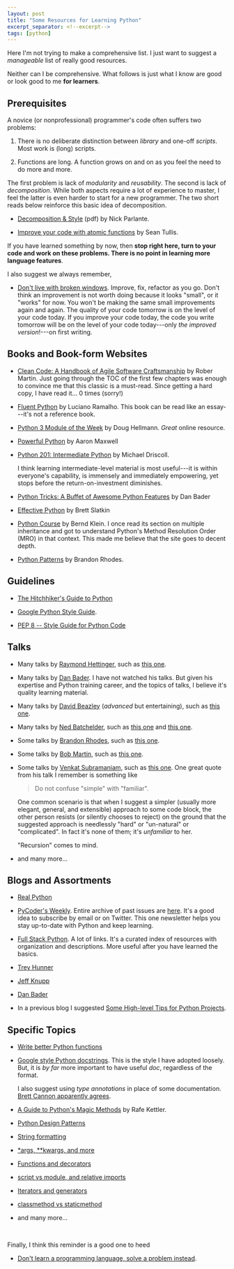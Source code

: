 ```yaml
---
layout: post
title: "Some Resources for Learning Python"
excerpt_separator: <!--excerpt-->
tags: [python]
---
```


Here I'm not trying to make a comprehensive list.
I just want to suggest a *manageable* list of really good resources.
<!--excerpt-->

Neither can I be comprehensive. 
What follows is just what I know are good or look good to me **for learners**.


## Prerequisites

A novice (or nonprofessional) programmer's code often suffers two problems:

1. There is no deliberate distinction between *library* and one-off *scripts*. Most work is (long) scripts.

2. Functions are long. A function grows on and on as you feel the need to do more and more.

The first problem is lack of *modularity* and *reusability*. The second is lack of *decomposition*.
While both aspects require a lot of experience to master,
I feel the latter is even harder to start for a new programmer.
The two short reads below reinforce this basic idea of decomposition.

- [Decomposition & Style](https://cs.stanford.edu/people/nick/compdocs/Decomposition_and_Style.pdf) (pdf)
  by Nick Parlante.

- [Improve your code with atomic functions](https://www.codementor.io/seantullis/improve-your-code-with-atomic-functions-r6dt43fy7)
  by Sean Tullis.

If you have learned something by now, then **stop right here, turn to your code and work on these problems. There is no point in learning more language features**.

I also suggest we always remember,

- [Don't live with broken windows](https://www.artima.com/intv/fixit2.html).
  Improve, fix, refactor as you go.
  Don't think an improvement is not worth doing because it looks "small", or it "works" for now.
  You won't be making the same small improvements again and again.
  The quality of your code tomorrow is on the level of your code today.
  If you improve your code today, the code you write tomorrow will be on the level of your code today---only *the improved version*!---on first writing.


## Books and Book-form Websites

- [Clean Code: A Handbook of Agile Software Craftsmanship](https://www.amazon.com/Clean-Code-Handbook-Software-Craftsmanship/dp/0132350882/ref=sr_1_2?keywords=clean+code&qid=1550970855&s=books&sr=1-2)
  by Rober Martin.
  Just going through the TOC of the first few chapters was enough to convince me that this classic is a must-read.
  Since getting a hard copy, I have read it... 0 times (sorry!)

- [Fluent Python](https://www.amazon.com/Fluent-Python-Concise-Effective-Programming/dp/1491946008/ref=pd_bxgy_14_img_2/139-2313814-4715406?_encoding=UTF8&pd_rd_i=1491946008&pd_rd_r=b326f27a-37d0-11e9-bebf-15ead0be056d&pd_rd_w=ziIQ5&pd_rd_wg=1W2O5&pf_rd_p=6725dbd6-9917-451d-beba-16af7874e407&pf_rd_r=YRYNS3KGYG3AG1QJCD1E&psc=1&refRID=YRYNS3KGYG3AG1QJCD1E)
  by Luciano Ramalho. This book can be read like an essay---it's not a reference book.

- [Python 3 Module of the Week](https://pymotw.com/3/)
  by Doug Hellmann. *Great* online resource.

- [Powerful Python](https://www.amazon.com/d/0692878971)
  by Aaron Maxwell

- [Python 201: Intermediate Python](https://www.blog.pythonlibrary.org/buy-the-book/python-201-intermediate-python/)
  by Michael Driscoll.

  I think learning intermediate-level material is most useful---it is within everyone's capability, is immensely and immediately empowering, yet stops before the return-on-investment diminishes.

- [Python Tricks: A Buffet of Awesome Python Features](https://www.amazon.com/Python-Tricks-Buffet-Awesome-Features/dp/1775093301/ref=sr_1_1?keywords=python+tricks&qid=1550970116&s=gateway&sr=8-1)
  by Dan Bader

- [Effective Python](https://www.amazon.com/Effective-Python-Specific-Software-Development/dp/0134034287/ref=pd_bxgy_14_img_3/139-2313814-4715406?_encoding=UTF8&pd_rd_i=0134034287&pd_rd_r=cc0e5595-37cf-11e9-9f14-0518718f1dc0&pd_rd_w=akYTF&pd_rd_wg=A9hOO&pf_rd_p=6725dbd6-9917-451d-beba-16af7874e407&pf_rd_r=GHB0PYNPWGEZ2HTKJRAN&psc=1&refRID=GHB0PYNPWGEZ2HTKJRAN)
  by Brett Slatkin

- [Python Course](https://www.python-course.eu)
  by Bernd Klein. I once read its section on multiple inheritance and got to understand Python's Method Resolution Order (MRO) in that context. This made me believe that the site goes to decent depth.

- [Python Patterns](https://python-patterns.guide)
  by Brandon Rhodes.



## Guidelines

- [The Hitchhiker's Guide to Python](https://docs.python-guide.org)

- [Google Python Style Guide](https://google.github.io/styleguide/pyguide.html).

- [PEP 8 -- Style Guide for Python Code](https://www.python.org/dev/peps/pep-0008/)



## Talks

- Many talks by [Raymond Hettinger](https://www.youtube.com/results?search_query=raymond+hettinger+python),
  such as [this one](https://www.youtube.com/watch?v=OSGv2VnC0go).

- Many talks by [Dan Bader](https://dbader.org/python-videos/). I have not watched his talks. But given his expertise and Python training career, and the topics of talks, I believe it's quality learning material.

- Many talks by [David Beazley](https://www.youtube.com/results?search_query=david+beazley+python)
  (*advanced* but entertaining), such as [this one](https://www.youtube.com/watch?v=lyDLAutA88s).

- Many talks by [Ned Batchelder](https://www.youtube.com/results?search_query=ned+batchelder+python),
  such as [this one](https://www.youtube.com/watch?v=EnSu9hHGq5o)
  and [this one](https://www.youtube.com/watch?v=FxSsnHeWQBY).

- Some talks by [Brandon Rhodes](https://www.youtube.com/results?search_query=brandon+rhodes+python),
  such as [this one](https://www.youtube.com/watch?v=DJtef410XaM).

- Some talks by [Bob Martin](https://www.youtube.com/results?search_query=uncle+bob+martin+programming),
  such as [this one](https://www.youtube.com/watch?v=TMuno5RZNeE).

- Some talks by [Venkat Subramaniam](https://www.youtube.com/results?search_query=Venkat+Subramaniam),
  such as [this one](https://www.youtube.com/watch?v=llGgO74uXMI).
  One great quote from his talk I remember is something like 

  > Do not confuse "simple" with "familiar".

  One common scenario is that when I suggest a simpler (usually more elegant, general, and extensible) approach to some code block, the other person resists (or silently chooses to reject) on the ground that the suggested approach is needlessly "hard" or "un-natural" or "complicated". In fact it's none of them; it's *unfamiliar* to her.

  "Recursion" comes to mind.

- and many more...



## Blogs and Assortments

- [Real Python](https://realpython.com)

- [PyCoder's Weekly](https://pycoders.com).
  Entire archive of past issues are [here](https://pycoders.com/issues).
  It's a good idea to subscribe by email or on Twitter.
  This one newsletter helps you stay up-to-date with Python and keep learning.

- [Full Stack Python](https://www.fullstackpython.com/table-of-contents.html).
  A lot of links. It's a curated index of resources with organization and descriptions.
  More useful after you have learned the basics.

- [Trey Hunner](https://treyhunner.com/blog/archives/)

- [Jeff Knupp](https://jeffknupp.com/blog/archives/)

- [Dan Bader](https://dbader.org/blog/)

- In a previous blog I suggested [Some High-level Tips for Python Projects](http://zpz.github.io/blog/python-project-tips/).


## Specific Topics

- [Write better Python functions](https://jeffknupp.com/blog/2018/10/11/write-better-python-functions/)

- [Google style Python docstrings](https://sphinxcontrib-napoleon.readthedocs.io/en/latest/example_google.html).
  This is the style I have adopted loosely.
  But, it is *by far* more important to have useful *doc*,
  regardless of the format.

  I also suggest using *type annotations* in place of some documentation.
  [Brett Cannon apparently agrees](https://snarky.ca/my-experience-with-type-hints-and-mypy/).

- [A Guide to Python's Magic Methods](https://rszalski.github.io/magicmethods/) by Rafe Kettler.

- [Python Design Patterns](https://github.com/faif/python-patterns)

- [String formatting](https://pyformat.info/)

- [*args, **kwargs, and more](https://treyhunner.com/2018/10/asterisks-in-python-what-they-are-and-how-to-use-them/)

- [Functions and decorators](https://stackoverflow.com/a/1594484)

- [script vs module, and relative imports](https://stackoverflow.com/a/14132912)

- [Iterators and generators](https://stackoverflow.com/a/231855)

- [classmethod vs staticmethod](https://stackoverflow.com/a/12179752)

- and many more...

<br>

Finally, I think this reminder is a good one to heed

- [Don't learn a programming language, solve a problem instead](https://medium.com/datadriveninvestor/dont-learn-a-programming-language-solve-a-problem-instead-654f6bbfb573).
